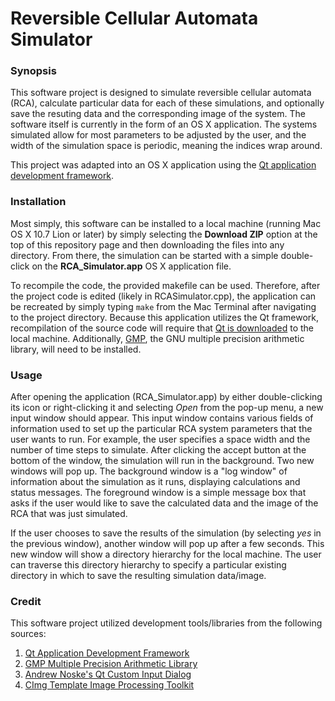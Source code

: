 # Reversible Cellular Automata Simulator

### Synopsis

This software project is designed to simulate reversible cellular automata \(RCA\), calculate particular data for each of these simulations, and optionally save the resuting data and the corresponding image of the system. The software itself is currently in the form of an OS X application. The systems simulated allow for most parameters to be adjusted by the user, and the width of the simulation space is periodic, meaning the indices wrap around.

This project was adapted into an OS X application using the [Qt application development framework](https://wiki.qt.io/About_Qt). 

### Installation

Most simply, this software can be installed to a local machine \(running Mac OS X 10.7 Lion or later\) by simply selecting the **Download ZIP** option at the top of this repository page and then downloading the files into any directory. From there, the simulation can be started with a simple double-click on the **RCA_Simulator.app** OS X application file.

To recompile the code, the provided makefile can be used. Therefore, after the project code is edited \(likely in RCASimulator.cpp\), the application can be recreated by simply typing `make` from the Mac Terminal after navigating to the project directory. Because this application utilizes the Qt framework, recompilation of the source code will require that [Qt is downloaded](https://www.qt.io/download/) to the local machine. Additionally, [GMP](https://gmplib.org/), the GNU multiple precision arithmetic library, will need to be installed.

### Usage

After opening the application \(RCA\_Simulator.app\) by either double-clicking its icon or right-clicking it and selecting _Open_ from the pop-up menu, a new input window should appear. This input window contains various fields of information used to set up the particular RCA system parameters that the user wants to run. For example, the user specifies a space width and the number of time steps to simulate. 
After clicking the accept button at the bottom of the window, the simulation will run in the background. Two new windows will pop up. The background window is a "log window" of information about the simulation as it runs, displaying calculations and status messages. The foreground window is a simple message box that asks if the user would like to save the calculated data and the image of the RCA that was just simulated. 

If the user chooses to save the results of the simulation \(by selecting _yes_ in the previous window\), another window will pop up after a few seconds. This new window will show a directory hierarchy for the local machine. The user can traverse this directory hierarchy to specify a particular existing directory in which to save the resulting simulation data/image.

### Credit

This software project utilized development tools/libraries from the following sources:

1. [Qt Application Development Framework](https://www.qt.io/)
2. [GMP Multiple Precision Arithmetic Library](https://gmplib.org/)
3. [Andrew Noske's Qt Custom Input Dialog](http://www.andrewnoske.com/wiki/Code_-_qt_custom_input_dialog#mw-navigation)
4. [CImg Template Image Processing Toolkit](http://cimg.eu/)
